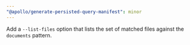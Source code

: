 ```yaml
---
"@apollo/generate-persisted-query-manifest": minor
---
```


Add a `--list-files` option that lists the set of matched files against the `documents` pattern.
